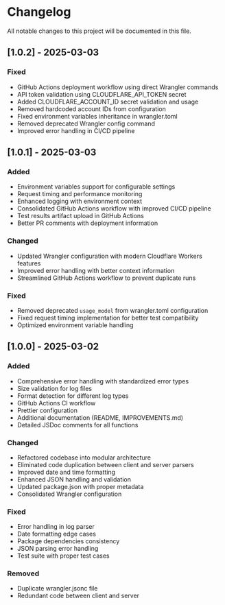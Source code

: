# Changelog

All notable changes to this project will be documented in this file.

## [1.0.2] - 2025-03-03

### Fixed
- GitHub Actions deployment workflow using direct Wrangler commands
- API token validation using CLOUDFLARE_API_TOKEN secret
- Added CLOUDFLARE_ACCOUNT_ID secret validation and usage
- Removed hardcoded account IDs from configuration
- Fixed environment variables inheritance in wrangler.toml
- Removed deprecated Wrangler config command
- Improved error handling in CI/CD pipeline

## [1.0.1] - 2025-03-03

### Added
- Environment variables support for configurable settings
- Request timing and performance monitoring
- Enhanced logging with environment context
- Consolidated GitHub Actions workflow with improved CI/CD pipeline
- Test results artifact upload in GitHub Actions
- Better PR comments with deployment information

### Changed
- Updated Wrangler configuration with modern Cloudflare Workers features
- Improved error handling with better context information
- Streamlined GitHub Actions workflow to prevent duplicate runs

### Fixed
- Removed deprecated `usage_model` from wrangler.toml configuration
- Fixed request timing implementation for better test compatibility
- Optimized environment variable handling

## [1.0.0] - 2025-03-02

### Added
- Comprehensive error handling with standardized error types
- Size validation for log files
- Format detection for different log types
- GitHub Actions CI workflow
- Prettier configuration
- Additional documentation (README, IMPROVEMENTS.md)
- Detailed JSDoc comments for all functions

### Changed
- Refactored codebase into modular architecture
- Eliminated code duplication between client and server parsers
- Improved date and time formatting
- Enhanced JSON handling and validation
- Updated package.json with proper metadata
- Consolidated Wrangler configuration

### Fixed
- Error handling in log parser
- Date formatting edge cases
- Package dependencies consistency
- JSON parsing error handling
- Test suite with proper test cases

### Removed
- Duplicate wrangler.jsonc file
- Redundant code between client and server